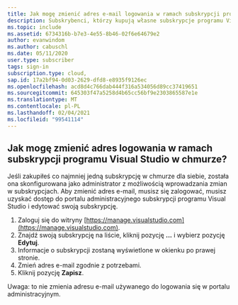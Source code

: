 ```yaml
---
title: Jak mogę zmienić adres e-mail logowania w ramach subskrypcji programu Visual Studio w chmurze?
description: Subskrybenci, którzy kupują własne subskrypcje programu Visual Studio w chmurze, mogą zmieniać własne adresy e-mail logowania
ms.topic: include
ms.assetid: 6734316b-b7e3-4e55-8b46-02f6e64679e2
author: evanwindom
ms.author: cabuschl
ms.date: 05/11/2020
user.type: subscriber
tags: sign-in
subscription.type: cloud,
sap.id: 17a2bf94-0d03-2629-dfd8-e8935f9126ec
ms.openlocfilehash: acd8d4c766dab444f316a534056d89cc37419651
ms.sourcegitcommit: 645303f47a5258d4b65cc56bf9e2303865587e1e
ms.translationtype: MT
ms.contentlocale: pl-PL
ms.lasthandoff: 02/04/2021
ms.locfileid: "99541114"
---
```

## <a name="how-can-i-change-the-sign-in-address-on-my-visual-studio-cloud-subscription"></a>Jak mogę zmienić adres logowania w ramach subskrypcji programu Visual Studio w chmurze?

Jeśli zakupiłeś co najmniej jedną subskrypcję w chmurze dla siebie, została ona skonfigurowana jako administrator z możliwością wprowadzania zmian w subskrypcjach.  Aby zmienić adres e-mail, musisz się zalogować, musisz uzyskać dostęp do portalu administracyjnego subskrypcji programu Visual Studio i edytować swoją subskrypcję.

1. Zaloguj się do witryny [https://manage.visualstudio.com](https://manage.visualstudio.com). 
0. Znajdź swoją subskrypcję na liście, kliknij pozycję **...** i wybierz pozycję **Edytuj**.
0. Informacje o subskrypcji zostaną wyświetlone w okienku po prawej stronie.
0. Zmień adres e-mail zgodnie z potrzebami.
0. Kliknij pozycję **Zapisz**.

Uwaga: to nie zmienia adresu e-mail używanego do logowania się w portalu administracyjnym.